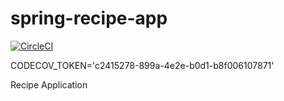 # spring-recipe-app
[![CircleCI](https://circleci.com/gh/kotojoz/spring-recipe-app/tree/main.svg?style=svg)](https://circleci.com/gh/kotojoz/spring-recipe-app/tree/main)


CODECOV_TOKEN='c2415278-899a-4e2e-b0d1-b8f006107871'

Recipe Application
